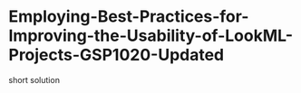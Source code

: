 # Employing-Best-Practices-for-Improving-the-Usability-of-LookML-Projects-GSP1020-Updated
short solution 
